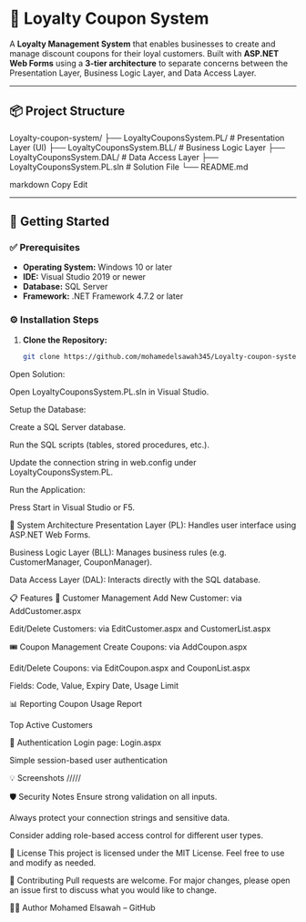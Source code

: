 # 🎁 Loyalty Coupon System

A **Loyalty Management System** that enables businesses to create and manage discount coupons for their loyal customers. Built with **ASP.NET Web Forms** using a **3-tier architecture** to separate concerns between the Presentation Layer, Business Logic Layer, and Data Access Layer.

---

## 📦 Project Structure

Loyalty-coupon-system/
├── LoyaltyCouponsSystem.PL/ # Presentation Layer (UI)
├── LoyaltyCouponsSystem.BLL/ # Business Logic Layer
├── LoyaltyCouponsSystem.DAL/ # Data Access Layer
├── LoyaltyCouponsSystem.PL.sln # Solution File
└── README.md

markdown
Copy
Edit

---

## 🚀 Getting Started

### ✅ Prerequisites

- **Operating System:** Windows 10 or later
- **IDE:** Visual Studio 2019 or newer
- **Database:** SQL Server
- **Framework:** .NET Framework 4.7.2 or later

### ⚙️ Installation Steps

1. **Clone the Repository:**
   ```bash
   git clone https://github.com/mohamedelsawah345/Loyalty-coupon-system.git
Open Solution:

Open LoyaltyCouponsSystem.PL.sln in Visual Studio.

Setup the Database:

Create a SQL Server database.

Run the SQL scripts (tables, stored procedures, etc.).

Update the connection string in web.config under LoyaltyCouponsSystem.PL.

Run the Application:

Press Start in Visual Studio or F5.

🧱 System Architecture
Presentation Layer (PL): Handles user interface using ASP.NET Web Forms.

Business Logic Layer (BLL): Manages business rules (e.g. CustomerManager, CouponManager).

Data Access Layer (DAL): Interacts directly with the SQL database.

📋 Features
👥 Customer Management
Add New Customer: via AddCustomer.aspx

Edit/Delete Customers: via EditCustomer.aspx and CustomerList.aspx

🎟️ Coupon Management
Create Coupons: via AddCoupon.aspx

Edit/Delete Coupons: via EditCoupon.aspx and CouponList.aspx

Fields: Code, Value, Expiry Date, Usage Limit

📊 Reporting
Coupon Usage Report

Top Active Customers

🔐 Authentication
Login page: Login.aspx

Simple session-based user authentication

💡 Screenshots
/////


🛡️ Security Notes
Ensure strong validation on all inputs.

Always protect your connection strings and sensitive data.

Consider adding role-based access control for different user types.

📄 License
This project is licensed under the MIT License.
Feel free to use and modify as needed.

🤝 Contributing
Pull requests are welcome. For major changes, please open an issue first to discuss what you would like to change.

🧑‍💻 Author
Mohamed Elsawah – GitHub
